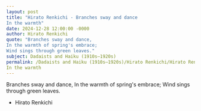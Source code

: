 ```yaml
---
layout: post
title: "Hirato Renkichi - Branches sway and dance
In the warmth"
date: 2024-12-28 12:00:00 -0000
author: Hirato Renkichi
quote: "Branches sway and dance,
In the warmth of spring's embrace;
Wind sings through green leaves."
subject: Dadaists and Haiku (1910s–1920s)
permalink: /Dadaists and Haiku (1910s–1920s)/Hirato Renkichi/Hirato Renkichi - Branches sway and dance
In the warmth
---
```


Branches sway and dance,
In the warmth of spring's embrace;
Wind sings through green leaves.

- Hirato Renkichi
